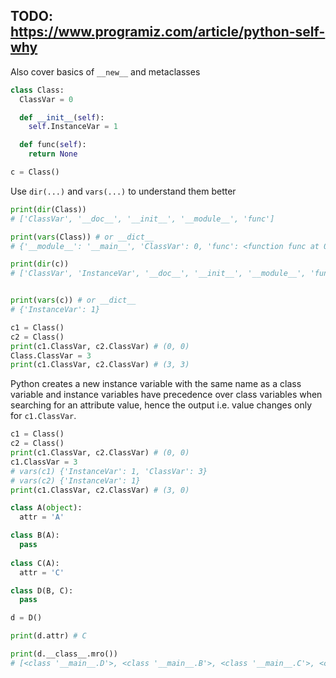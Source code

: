 ## TODO: https://www.programiz.com/article/python-self-why

Also cover basics of `__new__` and metaclasses

```python
class Class:
  ClassVar = 0

  def __init__(self):
    self.InstanceVar = 1

  def func(self):
    return None

c = Class()
```

Use `dir(...)` and `vars(...)` to understand them better


```python
print(dir(Class))
# ['ClassVar', '__doc__', '__init__', '__module__', 'func']

print(vars(Class)) # or __dict__
# {'__module__': '__main__', 'ClassVar': 0, 'func': <function func at 0x0000000002C5AEB8>, '__init__': <function __init__ at 0x0000000002C5AE48>, '__doc__': None}
```

```python
print(dir(c))
# ['ClassVar', 'InstanceVar', '__doc__', '__init__', '__module__', 'func']


print(vars(c)) # or __dict__
# {'InstanceVar': 1}
```

```python
c1 = Class()
c2 = Class()
print(c1.ClassVar, c2.ClassVar) # (0, 0)
Class.ClassVar = 3
print(c1.ClassVar, c2.ClassVar) # (3, 3)
```

Python creates a new instance variable with the same name as a class variable and instance variables have precedence over class variables when searching for an attribute value, hence the output i.e. value changes only for `c1.ClassVar`.

```python
c1 = Class()
c2 = Class()
print(c1.ClassVar, c2.ClassVar) # (0, 0)
c1.ClassVar = 3
# vars(c1) {'InstanceVar': 1, 'ClassVar': 3}
# vars(c2) {'InstanceVar': 1}
print(c1.ClassVar, c2.ClassVar) # (3, 0)
```



```python
class A(object):
  attr = 'A'

class B(A):
  pass
  
class C(A):
  attr = 'C'

class D(B, C):
  pass

d = D()

print(d.attr) # C

print(d.__class__.mro())
# [<class '__main__.D'>, <class '__main__.B'>, <class '__main__.C'>, <class '__main__.A'>, <type 'object'>]
```
